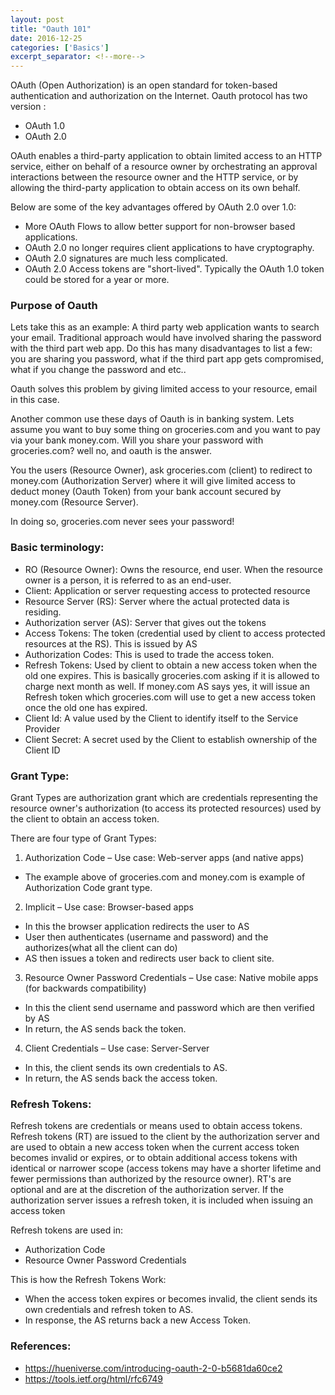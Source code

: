```yaml
---
layout: post
title: "Oauth 101"
date: 2016-12-25
categories: ['Basics']
excerpt_separator: <!--more-->
---
```


OAuth (Open Authorization) is an open standard for token-based authentication and authorization on the Internet. Oauth protocol has two version : 
- OAuth 1.0
- OAuth 2.0

OAuth enables a third-party application to obtain limited access to an HTTP service, either on behalf of a resource owner by orchestrating an approval interactions between the resource owner and the HTTP service, or by allowing the third-party application to obtain access on its own behalf.

Below are some of the key advantages offered by OAuth 2.0 over 1.0:
<!--more-->
- More OAuth Flows to allow better support for non-browser based applications.
- OAuth 2.0 no longer requires client applications to have cryptography.
- OAuth 2.0 signatures are much less complicated. 
- OAuth 2.0 Access tokens are "short-lived". Typically the OAuth 1.0 token could be stored for a year or more.

### Purpose of Oauth

Lets take this as an example: A third party web application wants to search your email. Traditional approach would have involved sharing the password with the third part web app. Do this has many disadvantages to list a few: you are sharing you password, what if the third part app gets compromised, what if you change the password and etc..

Oauth solves this problem by giving limited access to your resource, email in this case.

Another common use these days of Oauth is in banking system. Lets assume you want to buy some thing on groceries.com and you want to pay via your bank money.com. Will you share your password with groceries.com? well no, and oauth is the answer.

You the users (Resource Owner), ask groceries.com (client) to redirect to money.com (Authorization Server) where it will give limited access to deduct money (Oauth Token) from your bank account secured by money.com (Resource Server).

In doing so, groceries.com never sees your password!

### Basic terminology:
- RO (Resource Owner): Owns the resource, end user. When the resource owner is a person, it is referred to as an
      end-user.
- Client: Application or server requesting access to protected resource
- Resource Server (RS): Server where the actual protected data is residing.
- Authorization server (AS): Server that gives out the tokens
- Access Tokens: The token (credential used by client to access protected resources at the RS). This is issued by AS
- Authorization Codes: This is used to trade the access token.
- Refresh Tokens: Used by client to obtain a new access token when the old one expires. This is basically groceries.com asking if it is allowed to charge next month as well. If money.com AS says yes, it will issue an Refresh token which groceries.com will use to get a new access token once the old one has expired.
- Client Id: A value used by the Client to identify itself to the Service Provider
- Client Secret: A secret used by the Client to establish ownership of the Client ID

### Grant Type:

Grant Types are authorization grant which are credentials representing the resource owner's authorization (to access its protected resources) used by the client to obtain an access token.

There are four type of Grant Types:

1. Authorization Code
– Use case: Web-server apps (and native apps)
- The example above of groceries.com and money.com is example of Authorization Code grant type.
2. Implicit
– Use case: Browser-based apps
- In this the browser application redirects the user to AS
- User then authenticates (username and password) and the authorizes(what all the client can do)
- AS then issues a token and redirects user back to client site.
3. Resource Owner Password Credentials
– Use case: Native mobile apps (for backwards compatibility)
- In this the client send username and password which are then verified by AS
- In return, the AS sends back the token.
4. Client Credentials
– Use case: Server-Server
- In this, the client sends its own credentials to AS.
- In return, the AS sends back the access token.

### Refresh Tokens:

Refresh tokens are credentials or means used to obtain access tokens. Refresh tokens (RT) are issued to the client by the authorization server and are used to obtain a new access token when the current access token becomes invalid or expires, or to obtain additional access tokens with identical or narrower scope (access tokens may have a shorter lifetime and fewer permissions than authorized by the resource owner). RT's are optional and are at the discretion of the authorization server.  If the authorization server issues a refresh token, it is included when issuing an access token 

Refresh tokens are used in:
- Authorization Code
- Resource Owner Password Credentials

This is how the Refresh Tokens Work:
- When the access token expires or becomes invalid, the client sends its own credentials and refresh token to AS.
- In response, the AS returns back a new Access Token.


### References:
- https://hueniverse.com/introducing-oauth-2-0-b5681da60ce2
- https://tools.ietf.org/html/rfc6749